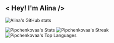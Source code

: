 ## < Hey! I'm Alina />

<!--
**Pipchenkovaa/Pipchenkovaa** is a ✨ _special_ ✨ repository because its `README.md` (this file) appears on your GitHub profile.

Here are some ideas to get you started:

- 🔭 I’m currently working on ...
- 🌱 I’m currently learning ...
- 👯 I’m looking to collaborate on ...
- 🤔 I’m looking for help with ...
- 💬 Ask me about ...
- 📫 How to reach me: ...
- 😄 Pronouns: ...
- ⚡ Fun fact: ...
-->

![Alina's GitHub stats](https://github-readme-stats.vercel.app/api?username=Pipchenkovaa&show_icons=true&hide=contribs,prs&cache_seconds=86400&theme=github_dark)

![Pipchenkovaa's Stats](https://github-readme-stats.vercel.app/api?username=Pipchenkovaa&theme=dark&show_icons=true&hide_border=false&count_private=true)
![Pipchenkovaa's Streak](https://github-readme-streak-stats.herokuapp.com/?user=Pipchenkovaa&theme=dark&hide_border=false)
![Pipchenkovaa's Top Languages](https://github-readme-stats.vercel.app/api/top-langs/?username=Pipchenkovaa&theme=dark&show_icons=true&hide_border=false&layout=compact)
